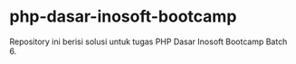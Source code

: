# php-dasar-inosoft-bootcamp
Repository ini berisi solusi untuk tugas PHP Dasar Inosoft Bootcamp Batch 6.
